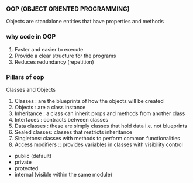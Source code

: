 ### OOP (OBJECT ORIENTED PROGRAMMING)
Objects are standalone entities that have properties and methods

### why code in OOP
1. Faster and easier to execute
2. Provide a clear structure for the programs
3. Reduces redundancy (repetition)

### Pillars of oop
Classes and Objects
1. Classes : are the blueprints of how the objects will be created
2. Objects : are a class instance
3. Inheritance : a class can inherit props and methods from another class
4. Interfaces : contracts between classes
5. Data classes : these are simply classes that hold data i.e. not blueprints
6. Sealed classes: classes that restricts inheritance
7. Singletons: classes with methods to perform common functionalities
8. Access modifiers :: provides variables in classes with visibility control
- public (default)
- private
- protected
- internal (visible within the same module)